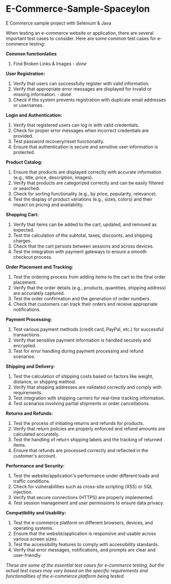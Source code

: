 # E-Commerce-Sample-Spaceylon
E Commerce sample project with Selenium &amp; Java


When testing an e-commerce website or application, there are several important test cases to consider. Here are some common test cases for e-commerce testing:

**Common functionlaties**
1. Find Broken Links & Images <i> - done</i>

**User Registration:**

1. Verify that users can successfully register with valid information.
2. Verify that appropriate error messages are displayed for invalid or missing information. <i> - done</i>
3. Check if the system prevents registration with duplicate email addresses or usernames.
   
**Login and Authentication:**

1. Verify that registered users can log in with valid credentials.
2. Check for proper error messages when incorrect credentials are provided.
3. Test password recovery/reset functionality.
4. Ensure that authentication is secure and sensitive user information is protected.

**Product Catalog:**

1. Ensure that products are displayed correctly with accurate information (e.g., title, price, description, images).
2. Verify that products are categorized correctly and can be easily filtered or searched.
3. Check for sorting functionality (e.g., by price, popularity, relevance).
4. Test the display of product variations (e.g., sizes, colors) and their impact on pricing and availability.


**Shopping Cart:**

1. Verify that items can be added to the cart, updated, and removed as expected.
2. Test the calculation of the subtotal, taxes, discounts, and shipping charges.
3. Check that the cart persists between sessions and across devices.
4. Test the integration with payment gateways to ensure a smooth checkout process.
   
**Order Placement and Tracking:**

1. Test the ordering process from adding items to the cart to the final order placement.
2. Verify that the order details (e.g., products, quantities, shipping address) are accurately captured.
3. Test the order confirmation and the generation of order numbers.
4. Check that customers can track their orders and receive appropriate notifications.

**Payment Processing:**

1. Test various payment methods (credit card, PayPal, etc.) for successful transactions.
2. Verify that sensitive payment information is handled securely and encrypted.
3. Test for error handling during payment processing and refund scenarios.
   
**Shipping and Delivery:**

1. Test the calculation of shipping costs based on factors like weight, distance, or shipping method.
2. Verify that shipping addresses are validated correctly and comply with requirements.
3. Test integration with shipping carriers for real-time tracking information.
4. Test scenarios involving partial shipments or order cancellations.

**Returns and Refunds:**

1. Test the process of initiating returns and refunds for products.
2. Verify that return policies are properly enforced and refund amounts are calculated accurately.
3. Test the handling of return shipping labels and the tracking of returned items.
4. Ensure that refunds are processed correctly and reflected in the customer's account.

**Performance and Security:**

1. Test the website/application's performance under different loads and traffic conditions.
2. Check for vulnerabilities such as cross-site scripting (XSS) or SQL injection.
3. Verify that secure connections (HTTPS) are properly implemented.
4. Test session management and user permissions to ensure data privacy.


**Compatibility and Usability:**

1. Test the e-commerce platform on different browsers, devices, and operating systems.
2. Ensure that the website/application is responsive and usable across various screen sizes.
3. Test the accessibility features to comply with accessibility standards.
4. Verify that error messages, notifications, and prompts are clear and user-friendly.

_These are some of the essential test cases for e-commerce testing, but the actual test cases may vary based on the specific requirements and functionalities of the e-commerce platform being tested._
